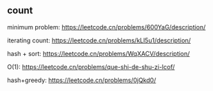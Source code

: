 ## count

minimum problem: https://leetcode.cn/problems/600YaG/description/

iterating count: https://leetcode.cn/problems/kLl5u1/description/

hash + sort: https://leetcode.cn/problems/WqXACV/description/

O(1): https://leetcode.cn/problems/que-shi-de-shu-zi-lcof/

hash+greedy: https://leetcode.cn/problems/0jQkd0/
